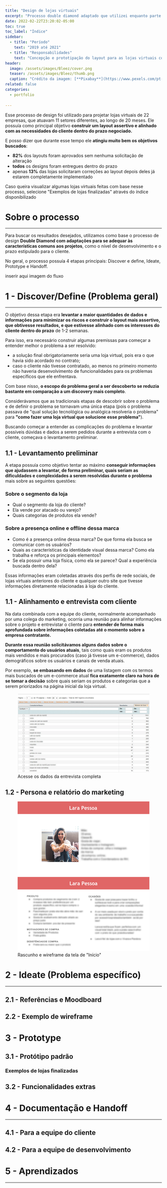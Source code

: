 ```yaml
---
title: "Design de lojas virtuais"
excerpt: "Processo double diamond adaptado que utilizei enquanto parte da Bleez E-Commerce"
date: 2022-02-22T23:20:02-05:00
toc: true
toc_label: "Índice"
sidebar:
  - title: "Período"
    text: "2019 até 2021"
  - title: "Responsabilidades"
    text: "Concepção e prototipação do layout para as lojas virtuais com base nos dados levantados sobre o comportamento do usuário e no conceito da experiência buscada pela marca do cliente."
header:
  image: /assets/images/Bleez/cover.png
  teaser: /assets/images/Bleez/thumb.png
  caption: "Crédito da imagem: [**Pixabay**](https://www.pexels.com/pt-br/@pixabay)"
related: false
categories:
  - portfolio

---
```


Esse processo de design foi utilizado para projetar lojas virtuais de 22 empresas, que atuavam 11 setores diferentes, ao longo de 20 meses. Ele possuía como principal objetivo **construir um layout assertivo e alinhado com as necessidades do cliente dentro do prazo negociado.**

E posso dizer que durante esse tempo ele **atingiu muito bem os objetivos buscados**:
- **82%** dos layouts foram aprovados sem nenhuma solicitação de alteração
- **todos** os designs foram entregues dentro do prazo
- apenas **13%** das lojas solicitaram correções ao layout depois deles já estarem completamente implementado


Caso queira visualizar algumas lojas virtuais feitas com base nesse processo, selecione "Exemplos de lojas finalizadas" através do índice disponibilizado

# Sobre o processo

---

Para buscar os resultados desejados, utilizamos como base o processo de design **Double Diamond com adaptações para se adequar às características comuns aos projetos**, como o nível de desenvolvimento e o prazo estipulado para o cliente.

No geral, o processo possuía 4 etapas principais: Discover e define, Ideate, Prototype e Handoff.

inserir aqui imagem do fluxo

# 1 - Discover/Define  (Problema geral)

---

O objetivo dessa etapa era **levantar a maior quantidades de dados e informações para minimizar os riscos e construir o layout mais assertivo, que obtivesse resultados, e que estivesse alinhado com os interesses do cliente dentro do prazo** de 1-2 semanas.

Para isso, era necessário construir algumas premissas para começar a entender melhor o problema a ser resolvido:
- a solução final obrigatoriamente seria uma loja virtual, pois era o que havia sido acordado no contrato;
- caso o cliente não tivesse contratado, ao menos no primeiro momento não haveria desenvolvimento de funcionalidades para os problemas específicos que ele enfrentava.

Com base nisso, **o escopo do problema geral a ser descoberto se reduzia bastante em comparação a um discovery mais completo**.

Considerávamos que as tradicionais etapas de descobrir sobre o problema e de definir o problema se tornavam uma única etapa (pois o problema passava de "qual solução tecnológica ou analógica resolveria o problema" para **"como fazer uma loja virtual que solucione esse problema"**).

Buscando começar a entender as complicações do problema e levantar possíveis dúvidas e dados a serem pedidos durante a entrevista com o cliente, começava o levantamento preliminar.


## 1.1 - Levantamento preliminar

A etapa possuía como objetivo tentar ao máximo **conseguir informações que ajudassem a levantar, de forma preliminar, quais seriam as dificuldades e complexidades a serem resolvidas durante o problema** mais sobre as seguintes questões:

### Sobre o segmento da loja

- Qual o segmento da loja do cliente?
- Ela vende por atacado ou varejo?
- Quais categorias de produtos ela vende?


### Sobre a presença online e offline dessa marca

- Como é a presença online dessa marca? De que forma ela busca se comunicar com os usuários?
- Quais as características da identidade visual dessa marca? Como ela trabalha e reforça os principais elementos?
- Se ela possuir uma loja física, como ela se parece? Qual a experiência buscada dentro dela?

Essas informações eram coletadas através dos perfis de rede sociais, de lojas virtuais anteriores do cliente e qualquer outro site que tivesse informações diretamente relacionadas à loja do cliente.


## 1.1 - Alinhamento e entrevista com cliente

Na data combinada com a equipe do cliente, normalmente acompanhado por uma colega do marketing, ocorria uma reunião para alinhar informações sobre o projeto e entrevistar o cliente para **entender de forma mais aprofundada sobre informações coletadas até o momento sobre a empresa contratante.**

**Durante essa reunião solicitávamos alguns dados sobre o comportamento do usuários atuais**, tais como quais eram os produtos mais vendidos e mais procurados (caso já tivesse um e-commerce), dados demográficos sobre os usuários e canais de venda atuais.

Por exemplo, **se embasando em dados** de uma listagem com os termos mais buscados de um e-commerce atual **fica exatamente claro na hora de se tomar a decisão** sobre quais seriam os produtos e categorias que a serem priorizados na página inicial da loja virtual.

<figure>
	<a href="/assets/images/Bleez/dados-filtro.png"><img src="/assets/images/Bleez/dados-filtro.png"></a>
	<figcaption>Acesse os dados da entrevista completa</figcaption>
</figure>

## 1.2 - Persona e relatório do marketing

<figure class="half">
    <a href="/assets/images/Bleez/persona1.png"><img src="/assets/images/Bleez/persona1.png"></a>
    <a href="/assets/images/Bleez/persona2.png"><img src="/assets/images/Bleez/persona2.png"></a>
    <figcaption>Rascunho e wireframe da tela de "Início"</figcaption>
</figure>


# 2 - Ideate (Problema específico)

---

## 2.1 - Referências e Moodboard

## 2.2 - Exemplo de wireframe


# 3 - Prototype

## 3.1 - Protótipo padrão

### Exemplos de lojas finalizadas

## 3.2 - Funcionalidades extras


# 4 - Documentação e Handoff

---

## 4.1 - Para a equipe do cliente

## 4.2 - Para a equipe de desenvolvimento

# 5 - Aprendizados

---

